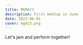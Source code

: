 ```yaml
---
title: MGM#23
description: First meetup in June
date: 2023-06-01
cover: mgm23.png
---
```


Let's jam and perform together!
